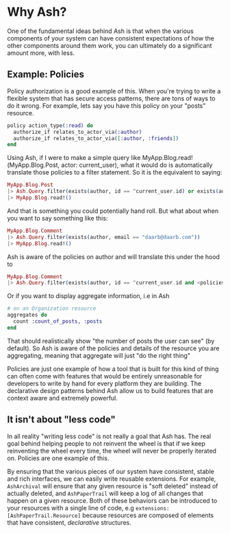 # Why Ash?

One of the fundamental ideas behind Ash is that when the various components of your system can have consistent expectations of how the other components around them work, you can ultimately do a significant amount more, with less. 

## Example: Policies

Policy authorization is a good example of this. When you're trying to write a flexible system that has secure access patterns, there are tons of ways to do it wrong. For example, lets say you have this policy on your "posts" resource.

```elixir
policy action_type(:read) do
  authorize_if relates_to_actor_via(:author)
  authorize_if relates_to_actor_via([:author, :friends])
end
```

Using Ash, if I were to make a simple query like MyApp.Blog.read!(MyApp.Blog.Post, actor: current_user), what it would do is automatically translate those policies to a filter statement. So it is the equivalent to saying:

```elixir
MyApp.Blog.Post
|> Ash.Query.filter(exists(author, id == ^current_user.id) or exists(author.friends, id == ^current_user.id))
|> MyApp.Blog.read!()
```

And that is something you could potentially hand roll. But what about when you want to say something like this:

```elixir
MyApp.Blog.Comment
|> Ash.Query.filter(exists(author, email == "daarb@daarb.com"))
|> MyApp.Blog.read!()
```

Ash is aware of the policies on author and will translate this under the hood to 

```elixir
MyApp.Blog.Comment 
|> Ash.Query.filter(exists(author, id == ^current_user.id and <policies for reading authors>))
```
 
Or if you want to display aggregate information, i.e in Ash

```elixir
# on an Organization resource
aggregates do
  count :count_of_posts, :posts
end
```

That should realistically show "the number of posts the user can see" (by default). So Ash is aware of the policies and details of the resource you are aggregating, meaning that aggregate will just "do the right thing"

Policies are just one example of how a tool that is built for this kind of thing can often come with features that would be entirely unreasonable for developers to write by hand for every platform they are building. The declarative design patterns behind Ash allow us to build features that are context aware and extremely powerful. 

## It isn't about "less code"

In all reality "writing less code" is not really a goal that Ash has. The real goal behind helping people to not reinvent the wheel is that if we keep reinventing the wheel every time, the wheel will never be properly iterated on.
Policies are one example of this.

By ensuring that the various pieces of our system have consistent, stable and rich interfaces, we can easily write reusable extensions. For example, `AshArchival` will ensure that any given resource is "soft deleted" instead of actually deleted, and `AshPaperTrail` will keep a log of all changes that happen on a given resource. Both of these behaviors can be introduced to your resources with a single line of code, e.g `extensions: [AshPaperTrail.Resource]` because resources are composed of elements that have consistent, *declarative* structures.